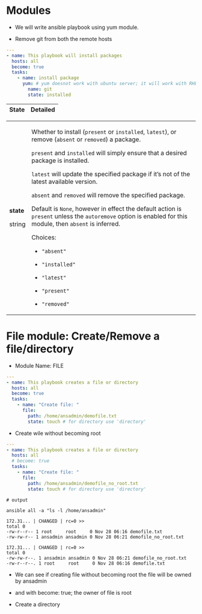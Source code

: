 # Modules

- We will write ansible playbook using yum module.

- Remove git from both the remote hosts
```yaml
---
- name: This playbook will install packages
  hosts: all
  become: true
  tasks:
    - name: install package
      yum: # yum doesnot work with ubuntu server; it will work with RHEL server
        name: git
        state: installed
```

| State | Detailed |
| ------|----------|
<table style="width: 100%">
<tbody>
<tr class="row-even"><td><div class="ansible-option-cell">
<div class="ansibleOptionAnchor" id="parameter-state"></div><p class="ansible-option-title" id="ansible-collections-ansible-builtin-yum-module-parameter-state"><strong>state</strong></p>
<a class="ansibleOptionLink" href="#parameter-state" title="Permalink to this option"></a><p class="ansible-option-type-line"><span class="ansible-option-type">string</span></p>
</div></td>
<td><div class="ansible-option-cell"><p>Whether to install (<code class="docutils literal notranslate"><span class="pre">present</span></code> or <code class="docutils literal notranslate"><span class="pre">installed</span></code>, <code class="docutils literal notranslate"><span class="pre">latest</span></code>), or remove (<code class="docutils literal notranslate"><span class="pre">absent</span></code> or <code class="docutils literal notranslate"><span class="pre">removed</span></code>) a package.</p>
<p><code class="docutils literal notranslate"><span class="pre">present</span></code> and <code class="docutils literal notranslate"><span class="pre">installed</span></code> will simply ensure that a desired package is installed.</p>
<p><code class="docutils literal notranslate"><span class="pre">latest</span></code> will update the specified package if it’s not of the latest available version.</p>
<p><code class="docutils literal notranslate"><span class="pre">absent</span></code> and <code class="docutils literal notranslate"><span class="pre">removed</span></code> will remove the specified package.</p>
<p>Default is <code class="docutils literal notranslate"><span class="pre">None</span></code>, however in effect the default action is <code class="docutils literal notranslate"><span class="pre">present</span></code> unless the <code class="docutils literal notranslate"><span class="pre">autoremove</span></code> option is enabled for this module, then <code class="docutils literal notranslate"><span class="pre">absent</span></code> is inferred.</p>
<p class="ansible-option-line"><span class="ansible-option-choices">Choices:</span></p>
<ul class="simple">
<li><p><code class="ansible-option-choices-entry docutils literal notranslate"><span class="pre">"absent"</span></code></p></li>
<li><p><code class="ansible-option-choices-entry docutils literal notranslate"><span class="pre">"installed"</span></code></p></li>
<li><p><code class="ansible-option-choices-entry docutils literal notranslate"><span class="pre">"latest"</span></code></p></li>
<li><p><code class="ansible-option-choices-entry docutils literal notranslate"><span class="pre">"present"</span></code></p></li>
<li><p><code class="ansible-option-choices-entry docutils literal notranslate"><span class="pre">"removed"</span></code></p></li>
</ul>
</div></td>
</tr>
</tbody>
</table>

# File module: Create/Remove a file/directory

- Module Name: FILE

```yaml
---
- name: This playbook creates a file or directory
  hosts: all
  become: true
  tasks:
    - name: "Create file: "
      file:
        path: /home/ansadmin/demofile.txt
        state: touch # for directory use 'directory'
```

- Create wile without becoming root
```yaml
---
- name: This playbook creates a file or directory
  hosts: all
  # become: true
  tasks:
    - name: "Create file: "
      file:
        path: /home/ansadmin/demofile_no_root.txt
        state: touch # for directory use 'directory'
```
```console
# output

ansible all -a "ls -l /home/ansadmin"

172.31... | CHANGED | rc=0 >>
total 0
-rw-r--r-- 1 root     root     0 Nov 28 06:16 demofile.txt
-rw-rw-r-- 1 ansadmin ansadmin 0 Nov 28 06:21 demofile_no_root.txt

172.31... | CHANGED | rc=0 >>
total 0
-rw-rw-r--. 1 ansadmin ansadmin 0 Nov 28 06:21 demofile_no_root.txt
-rw-r--r--. 1 root     root     0 Nov 28 06:16 demofile.txt

```

- We can see if creating file without becoming root the file will be owned by ansadmin
- and with become: true; the owner of file is root


- Create a directory